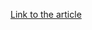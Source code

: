 [Link to the article](https://thehackernews.com/2025/07/apple-patches-safari-vulnerability-also.html)
